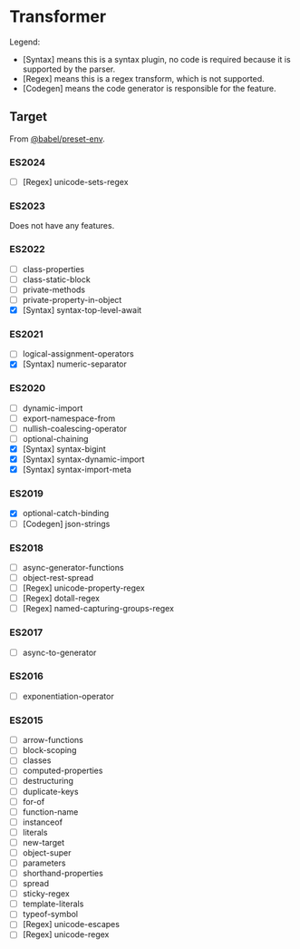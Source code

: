 # Transformer

Legend:
* [Syntax] means this is a syntax plugin, no code is required because it is supported by the parser.
* [Regex] means this is a regex transform, which is not supported.
* [Codegen] means the code generator is responsible for the feature.

## Target

From [@babel/preset-env](https://babel.dev/docs/babel-preset-env).

### ES2024

- [ ] [Regex] unicode-sets-regex

### ES2023

Does not have any features.

### ES2022

- [ ] class-properties
- [ ] class-static-block
- [ ] private-methods
- [ ] private-property-in-object
- [x] [Syntax] syntax-top-level-await

### ES2021

- [ ] logical-assignment-operators
- [x] [Syntax] numeric-separator

### ES2020

- [ ] dynamic-import
- [ ] export-namespace-from
- [ ] nullish-coalescing-operator
- [ ] optional-chaining
- [x] [Syntax] syntax-bigint
- [x] [Syntax] syntax-dynamic-import
- [x] [Syntax] syntax-import-meta

### ES2019

- [x] optional-catch-binding
- [ ] [Codegen] json-strings

### ES2018

- [ ] async-generator-functions
- [ ] object-rest-spread
- [ ] [Regex] unicode-property-regex
- [ ] [Regex] dotall-regex
- [ ] [Regex] named-capturing-groups-regex

### ES2017

- [ ] async-to-generator

### ES2016

- [ ] exponentiation-operator

### ES2015

- [ ] arrow-functions
- [ ] block-scoping
- [ ] classes
- [ ] computed-properties
- [ ] destructuring
- [ ] duplicate-keys
- [ ] for-of
- [ ] function-name
- [ ] instanceof
- [ ] literals
- [ ] new-target
- [ ] object-super
- [ ] parameters
- [ ] shorthand-properties
- [ ] spread
- [ ] sticky-regex
- [ ] template-literals
- [ ] typeof-symbol
- [ ] [Regex] unicode-escapes
- [ ] [Regex] unicode-regex
